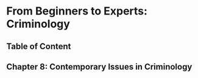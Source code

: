 # From Beginners to Experts: Criminology
## Table of Content
## Chapter 8: Contemporary Issues in Criminology
